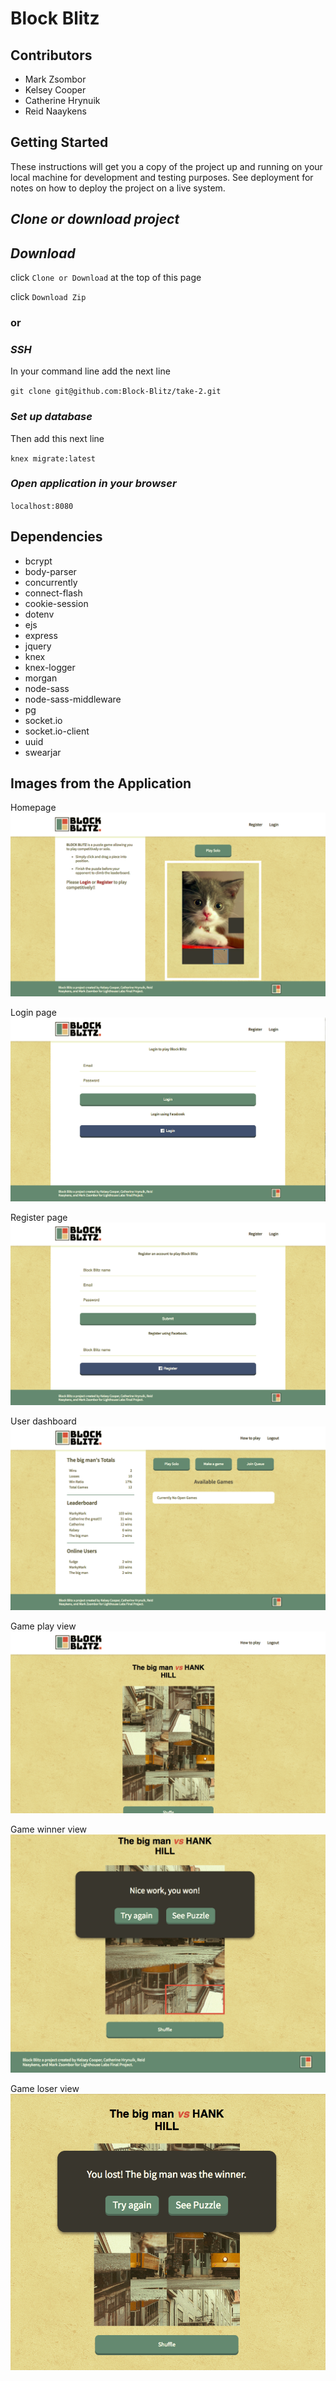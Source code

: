 # Block Blitz

## Contributors
- Mark Zsombor
- Kelsey Cooper
- Catherine Hrynuik
- Reid Naaykens

## Getting Started

  These instructions will get you a copy of the project up and running on your local machine for development and testing purposes. See deployment for notes on how to deploy the project on a live system.

  ## *Clone or download project*

  ## *Download*


   click `Clone or Download` at the top of this page


   click `Download Zip`



  ### or

  ### *SSH*


   In your command line add the next line


   `git clone git@github.com:Block-Blitz/take-2.git`

  ### *Set up database*


   Then add this next line


   `knex migrate:latest`

  ### *Open application in your browser*


   `localhost:8080`





## Dependencies

  - bcrypt
  - body-parser
  - concurrently
  - connect-flash
  - cookie-session
  - dotenv
  - ejs
  - express
  - jquery
  - knex
  - knex-logger
  - morgan
  - node-sass
  - node-sass-middleware
  - pg
  - socket.io
  - socket.io-client
  - uuid
  - swearjar


## Images from the Application

Homepage
!["Screenshot of homepage"](https://github.com/Block-Blitz/take-2/blob/master/public/images/read%20me%20screenshots/homepage.png?raw=true)

Login page
!["Screenshot of login_page"](https://github.com/Block-Blitz/take-2/blob/master/public/images/read%20me%20screenshots/login_page.png?raw=true)

Register page
!["Screenshot of register_page"](https://github.com/Block-Blitz/take-2/blob/master/public/images/read%20me%20screenshots/register_page.png?raw=true)

User dashboard
!["Screenshot of user_dashboard"](https://github.com/Block-Blitz/take-2/blob/master/public/images/read%20me%20screenshots/user_dashboard.png?raw=true)

Game play view
!["Screenshot of game_play_view"](https://github.com/Block-Blitz/take-2/blob/master/public/images/read%20me%20screenshots/game_play_view.png?raw=true)

Game winner view
!["Screenshot of game_winner_view"](https://github.com/Block-Blitz/take-2/blob/master/public/images/read%20me%20screenshots/game_winner_view.png?raw=true)

Game loser view
!["Screenshot of game_loser"](https://github.com/Block-Blitz/take-2/blob/master/public/images/read%20me%20screenshots/game_loser_view.png?raw=true)
